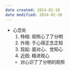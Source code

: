 ```yaml
---
date created: 2024-02-18
date modified: 2024-02-18
---
```

- 心念处
    1. 特相: 观照心了了分明
    2. 作用: 于心得正念正知
    3. 现起: 面对心、觉知心
    4. 近因: 精进观心
    - 对心识了了分明的观照
